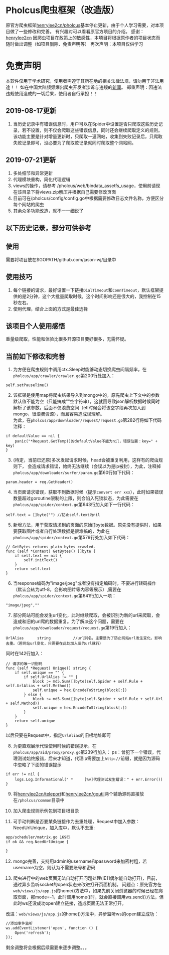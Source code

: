 # Pholcus爬虫框架（改造版）
原官方爬虫框架[henrylee2cn/pholcus](https://github.com/henrylee2cn/pholcus)基本停止更新，由于个人学习需要，对本项目做了一些修改和完善。
有兴趣对可以看看原官方项目的介绍。
感谢：[henrylee2cn](https://github.com/henrylee2cn)
因爬虫项目在政策上的敏感性，本项目将根据原作者的项目状态而随时做出调整（如项目删除、免责声明等）
再次声明：本项目仅供学习

# 免责声明
本软件仅用于学术研究，使用者需遵守其所在地的相关法律法规，请勿用于非法用途！！ 如在中国大陆频频爆出爬虫开发者涉诉与违规的[新闻](https://github.com/HiddenStrawberry/Crawler_Illegal_Cases_In_China)。
郑重声明：因违法违规使用造成的一切后果，使用者自行承担！！

## 2019-08-17更新
1. 当历史记录中有错误信息时，用户可以在Spider中设置是否只爬取这些历史记录，若不设置，则不仅会爬取这些错误信息，同时还会继续爬取定义的规则。该功能主要是针对增量更新时，只爬取一遍网站，收集到失败记录后，只爬取失败记录即可，没必要为了爬取败记录就同时爬取整个网站网。

## 2019-07-21更新
1. 多处细节和异常更新
2. 代理模块重构，简化代理逻辑
3. views的操作，请参考 /pholcus/web/bindata_assetfs_usage，使用前请现在该目录下将views.zip解压并根据自己需要修改页面
4. 目前可在/pholcus/config/config.go中根据需要修改日志文件名称，方便区分每个网站的爬虫
5. 其余众多功能改造，就不一一细说了

## 以下历史记录，部分可供参考

## 使用
需要将项目放在$GOPATH/github.com/jason-wj/目录中

## 使用技巧
1. 每个链接的请求，最好设置一下链接`DialTimeout`和`ConnTimeout`，默认框架提供的是2分钟，这个大批量爬取时候，这个时间影响还是很大的，我控制在15秒左右。
2. 使用代理，结合上面的方式是最佳选择

## 该项目个人使用感悟
重量级爬取，性能和体验比很多开源项目要好很多，无需怀疑。

## 当前如下修改和完善
1. 为方便在爬虫规则中调用ctx.Sleep时能够动态切换爬虫间隔频率，在`pholcus/app/crawler/crawler.go`第200行处加入：
```
self.setPauseTime()
```  

2. 该框架是使用map将爬虫结果导入到mongo中的，原先爬虫上下文中的参数默认值不能为空（只能搞成""空字符串），这就回导致json解析数据时候同时解析了该参数，后面不仅浪费空间（etl时候会将该空字段再次加入到mongo，很浪费资源），而且容易造成误理解。  
为此，在`pholcus/app/downloader/request/request.go`第282行将如下代码注释：
```
if defaultValue == nil {
	panic("*Request.GetTemp()的defaultValue不能为nil，错误位置：key=" + key)
}
```  

3. (待定，当前已还原)多次发起请求时候，head会被重复利用，这样有的爬虫规则下， 会造成请求错误，始终无法继续（会误以为是ip被封），为此，注释掉`pholcus/app/downloader/surfer/param.go`第60行如下代码：
```
param.header = req.GetHeader()
```
4. 当页面请求错误，获取不到数据时候（提示`convert err xxx`），此时如果错误数量超过goroutine限制的上限，则会陷入死锁状态，为此需要在`pholcus/app/spider/context.go`第643行加入如下一行代码：
```
self.text = []byte("") //防止self.text为nil
```

5. 新增方法，用于获取请求到的页面的原始[]byte数据。原先没有提供时，如果要获取图片或者自行处理数据是很难搞的，为此在`pholcus/app/spider/context.go`第579行处加入如下代码：  
```  
// GetBytes returns plain bytes crawled.
func (self *Context) GetBytes() []byte {
	if self.text == nil {
		self.initText()
	}
	return self.text
}
```

6. 当response编码为"image/jpeg"或者没有指定编码时，不要进行转码操作（默认会转为utf-8，会影响图片等内容等展示）,需要在`pholcus/app/spider/context.go`第641行加入一项：
```  
"image/jpeg",""
```

7. 部分网站可能会发生url变化，此时继续爬取，会被识别为新的url来爬取，会造成和旧的url爬的数据重复。为了解决这个问题，需要在`pholcus/app/downloader/request/request.go`第19行加入：
```  
UrlAlias      string          //url别名，主要是为了防止网站url发生变化，影响去重。（若网站url变化，只需要在此处加入旧的url就行）
```
同时在142行加入：
```  
// 请求的唯一识别码
func (self *Request) Unique() string {
	if self.unique == "" {
		if self.UrlAlias != "" {
			block := md5.Sum([]byte(self.Spider + self.Rule + self.UrlAlias + self.Method))
			self.unique = hex.EncodeToString(block[:])
		} else {
			block := md5.Sum([]byte(self.Spider + self.Rule + self.Url + self.Method))
			self.unique = hex.EncodeToString(block[:])
		}
	}
	return self.unique
}
```
以后只要在Request中，指定`UrlAlias`的旧根地址即可

8. 为更直观展示代理使用时候的错误提示，在`pholcus/app/aid/proxy/proxy.go`第239行加入：
ps：曾犯下一个错误，代理测试始终报错，后来才知道，代理ip需要加上`http://`前缀，就是因为源码中忽略了下面的错误提示
```  
if err != nil {
	logs.Log.Informational(" *     [%v]代理测试发生错误：" + err.Error())
}
```

9. 将[henrylee2cn/teleport](https://github.com/henrylee2cn/teleport)和[henrylee2cn/goutil](https://github.com/jason-wj/pholcus/common/goutil)两个辅助源码直接放在`/pholcus/common`目录中

10. 加入爬虫规则示例包到项目根目录

11. 可手动判断是否要某条链接作为去重处理，Request中加入参数：NeedUrlUnique，加入库中，默认不去重:

```txt
app/scheduler/matrix.go 169行
if ok && req.NeedUrlUnique {

}

```

12. mongo完善，支持用admin的username和password来加密村粗，若username为空，则认为不需要账号和密码

13. 爬虫进行中的web页面无法自动打开问题处理(IE11偶尔能自动打开)，目前，通过异步监听socket的open状态来改进打开页面机制。 
问题点：原先官方在`web/views/js/app.js`的home()方法中，如果先前关闭浏览器的时候已经在爬取页面，那mode=-1，此时调用home()时，就会直接调用ws.send()方法，但此时ws还没成功open建立链接，造成页面无法正常打开。
    
改进：`web/views/js/app.js`的home()方法中，异步监听ws的open建立成功：
```html
//添加事件监听
ws.addEventListener('open', function () {
    Open('refresh');
});
```



剩余调整将会根据后续需要来逐步调整。。。
